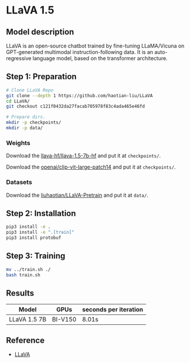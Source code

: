 # LLaVA 1.5

## Model description

LLaVA is an open-source chatbot trained by fine-tuning LLaMA/Vicuna on GPT-generated multimodal
instruction-following data. It is an auto-regressive language model, based on the transformer
architecture.

## Step 1: Preparation

```bash
# Clone LLaVA Repo
git clone --depth 1 https://github.com/haotian-liu/LLaVA
cd LLaVA/
git checkout c121f0432da27facab705978f83c4ada465e46fd

# Prepare dirs.
mkdir -p checkpoints/
mkdir -p data/
```

### Weights

Download the [llava-hf/llava-1.5-7b-hf](https://huggingface.co/llava-hf/llava-1.5-7b-hf) and put it
at `checkpoints/`.

Download the [openai/clip-vit-large-patch14](https://huggingface.co/openai/clip-vit-large-patch14)
and put it at `checkpoints/`.

### Datasets

Download the [liuhaotian/LLaVA-Pretrain](https://huggingface.co/datasets/liuhaotian/LLaVA-Pretrain)
and put it at `data/`.

## Step 2: Installation

```bash
pip3 install -e .
pip3 install -e ".[train]"
pip3 install protobuf
```

## Step 3: Training

```bash
mv ../train.sh ./
bash train.sh
```

## Results

| Model        | GPUs    | seconds per iteration |
| ------------ | ------- | --------------------- |
| LLaVA 1.5 7B | BI-V150 | 8.01s                 |

## Reference

- [LLaVA](https://github.com/haotian-liu/LLaVA)